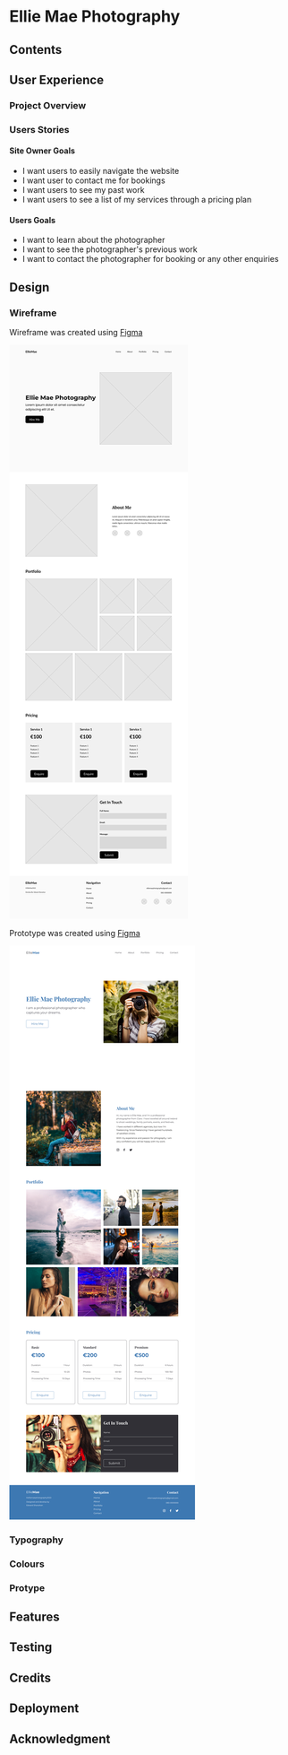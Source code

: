 # Ellie Mae Photography

## Contents

## User Experience 

### Project Overview

### Users Stories 

#### Site Owner Goals
- I want users to easily navigate the website
- I want user to contact me for bookings 
- I want users to see my past work 
- I want users to see a list of my services through a pricing plan 

#### Users Goals
- I want to learn about the photographer
- I want to see the photographer's previous work 
- I want to contact the photographer for booking or any other enquiries 

## Design 

### Wireframe
Wireframe was created using [Figma](https://www.figma.com/)

<img src="./readme-assets/images/wireframe.jpg" alt="Website Wireframe">

Prototype was created using [Figma](https://www.figma.com/)

<img src="./readme-assets/images/prototype.jpg" alt="Website Prototype">

### Typography 
### Colours 
### Protype

## Features

## Testing 

## Credits 

## Deployment 

## Acknowledgment

